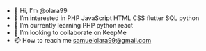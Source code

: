 - 👋 Hi, I’m @olara99
- 👀 I’m interested in PHP JavaScript HTML CSS flutter SQL python 
- 🌱 I’m currently learning PHP python react
- 💞️ I’m looking to collaborate on KeepMe
- 📫 How to reach me samuelolara99@gmail.com

<!---
olara99/olara99 is a ✨ special ✨ repository because its `README.md` (this file) appears on your GitHub profile.
You can click the Preview link to take a look at your changes.
--->
